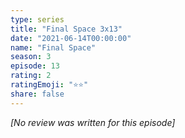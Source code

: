 ```yaml
---
type: series
title: "Final Space 3x13"
date: "2021-06-14T00:00:00"
name: "Final Space"
season: 3
episode: 13
rating: 2
ratingEmoji: "⭐️⭐️"
share: false
---
```


_[No review was written for this episode]_
